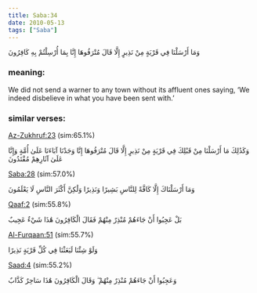 ```yaml
---
title: Saba:34
date: 2010-05-13
tags: ["Saba"]
---
```

وَمَا أَرْسَلْنَا فِي قَرْيَةٍ مِنْ نَذِيرٍ إِلَّا قَالَ مُتْرَفُوهَا إِنَّا بِمَا أُرْسِلْتُمْ بِهِ كَافِرُونَ
### meaning: 
We did not send a warner to any town without its affluent ones saying, ‘We indeed disbelieve in what you have been sent with.’
### similar verses: 

[Az-Zukhruf:23](/43/23) (sim:65.1%)

وَكَذَٰلِكَ مَا أَرْسَلْنَا مِنْ قَبْلِكَ فِي قَرْيَةٍ مِنْ نَذِيرٍ إِلَّا قَالَ مُتْرَفُوهَا إِنَّا وَجَدْنَا آبَاءَنَا عَلَىٰ أُمَّةٍ وَإِنَّا عَلَىٰ آثَارِهِمْ مُقْتَدُونَ

[Saba:28](/34/28) (sim:57.0%)

وَمَا أَرْسَلْنَاكَ إِلَّا كَافَّةً لِلنَّاسِ بَشِيرًا وَنَذِيرًا وَلَٰكِنَّ أَكْثَرَ النَّاسِ لَا يَعْلَمُونَ

[Qaaf:2](/50/2) (sim:55.8%)

بَلْ عَجِبُوا أَنْ جَاءَهُمْ مُنْذِرٌ مِنْهُمْ فَقَالَ الْكَافِرُونَ هَٰذَا شَيْءٌ عَجِيبٌ

[Al-Furqaan:51](/25/51) (sim:55.7%)

وَلَوْ شِئْنَا لَبَعَثْنَا فِي كُلِّ قَرْيَةٍ نَذِيرًا

[Saad:4](/38/4) (sim:55.2%)

وَعَجِبُوا أَنْ جَاءَهُمْ مُنْذِرٌ مِنْهُمْ ۖ وَقَالَ الْكَافِرُونَ هَٰذَا سَاحِرٌ كَذَّابٌ
